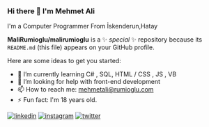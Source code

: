 ### Hi there 👋 I'm Mehmet Ali
I'm a Computer Programmer From İskenderun,Hatay

**MaliRumioglu/malirumioglu** is a ✨ _special_ ✨ repository because its `README.md` (this file) appears on your GitHub profile.

Here are some ideas to get you started:

- 🌱 I’m currently learning C# , SQL, HTML / CSS , JS , VB
- 🤔 I’m looking for help with front-end development
- 📫 How to reach me: mehmetali@rumioglu.com
- ⚡ Fun fact: I'm 18 years old.

[![linkedin](https://img.shields.io/badge/Linkedin-000000?style=for-the-badge&logo=Linkedin&logoColor=white)](https://www.linkedin.com/in/mehmet-ali-rumio%C4%9Flu-434505214/)
[![instagram](https://img.shields.io/badge/Instagram-000000?style=for-the-badge&logo=Instagram&logoColor=white)](https://www.instagram.com/malirumi05/)
[![twitter](https://img.shields.io/badge/Twitter-000000?style=for-the-badge&logo=Twitter&logoColor=white)](https://mobile.twitter.com/ali_rumioglu)


